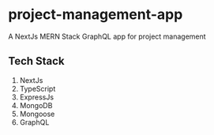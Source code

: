 # project-management-app
A NextJs MERN Stack GraphQL app for project management

## Tech Stack
1. NextJs
2. TypeScript
3. ExpressJs
4. MongoDB
5. Mongoose
6. GraphQL
